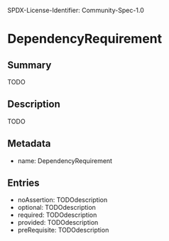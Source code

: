 SPDX-License-Identifier: Community-Spec-1.0

# DependencyRequirement

## Summary

TODO

## Description

TODO

## Metadata

- name: DependencyRequirement

## Entries

- noAssertion: TODOdescription
- optional: TODOdescription
- required: TODOdescription
- provided: TODOdescription
- preRequisite: TODOdescription
